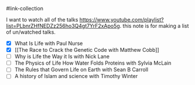#link-collection 

I want to watch all of the talks https://www.youtube.com/playlist?list=PLbnrZHfNEDZz256ho3Q4gt7YrF2xApo5g. this note is for making a list of un/watched talks.

- [x] What Is Life with Paul Nurse
- [x] [[The Race to Crack the Genetic Code with Matthew Cobb]]
- [ ] Why is Life the Way it Is with Nick Lane
- [ ] The Physics of Life How Water Folds Proteins with Sylvia McLain
- [ ] The Rules that Govern Life on Earth with Sean B Carroll
- [ ] A history of Islam and science with Timothy Winter